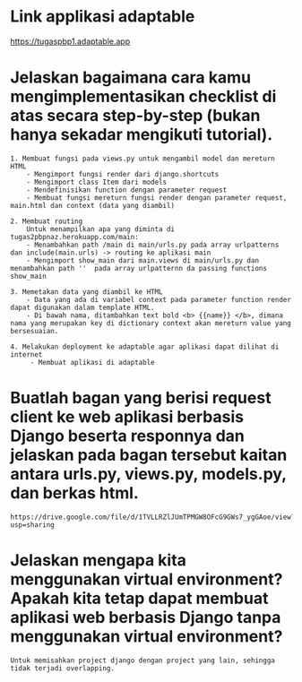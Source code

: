 # Link applikasi adaptable
https://tugaspbp1.adaptable.app

# Jelaskan bagaimana cara kamu mengimplementasikan checklist di atas secara step-by-step (bukan hanya sekadar mengikuti tutorial).
    1. Membuat fungsi pada views.py untuk mengambil model dan mereturn HTML
        - Mengimport fungsi render dari django.shortcuts
        - Mengimport class Item dari models
        - Mendefinisikan function dengan parameter request
        - Membuat fungsi mereturn fungsi render dengan parameter request, main.html dan context (data yang diambil)

    2. Membuat routing
        Untuk menampilkan apa yang diminta di tugas2pbpnaz.herokuapp.com/main:
        - Menambahkan path /main di main/urls.py pada array urlpatterns dan include(main.urls) -> routing ke aplikasi main
        - Mengimport show_main dari main.views di main/urls.py dan menambahkan path ''  pada array urlpatternn da passing functions show_main

    3. Memetakan data yang diambil ke HTML
        - Data yang ada di variabel context pada parameter function render dapat digunakan dalam template HTML. 
        - Di bawah nama, ditambahkan text bold <b> {{name}} </b>, dimana nama yang merupakan key di dictionary context akan mereturn value yang bersesuaian. 

    4. Melakukan deployment ke adaptable agar aplikasi dapat dilihat di internet
         - Membuat aplikasi di adaptable


# Buatlah bagan yang berisi request client ke web aplikasi berbasis Django beserta responnya dan jelaskan pada bagan tersebut kaitan antara urls.py, views.py, models.py, dan berkas html.
    https://drive.google.com/file/d/1TVLLRZlJUmTPMGW8OFcG9GWs7_ygGAoe/view?usp=sharing

# Jelaskan mengapa kita menggunakan virtual environment? Apakah kita tetap dapat membuat aplikasi web berbasis Django tanpa menggunakan virtual environment?
    Untuk memisahkan project django dengan project yang lain, sehingga tidak terjadi overlapping.

